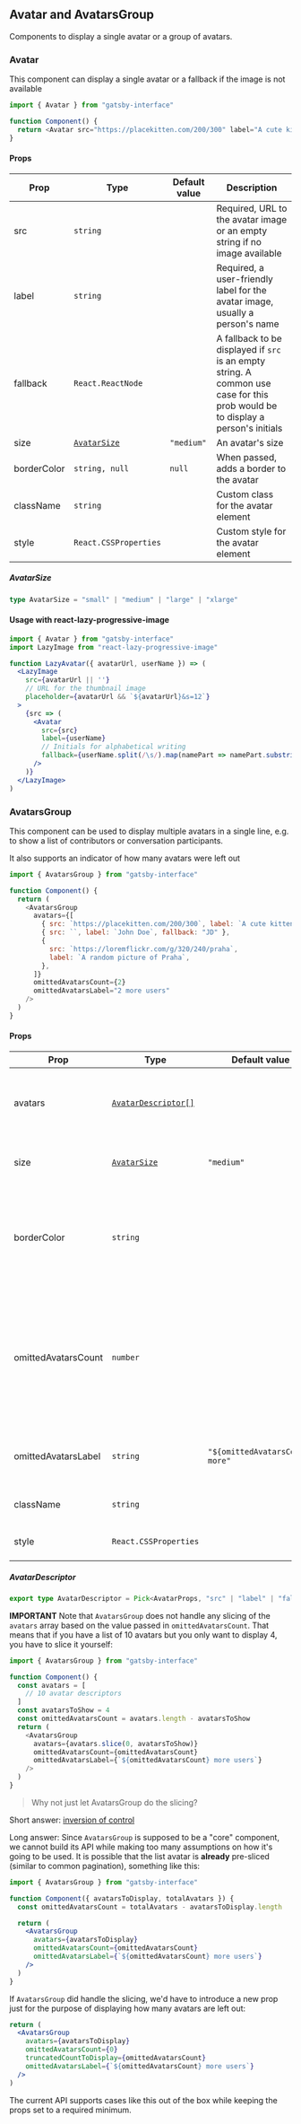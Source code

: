 ## Avatar and AvatarsGroup

Components to display a single avatar or a group of avatars.

### Avatar

This component can display a single avatar or a fallback if the image is not available

```javascript
import { Avatar } from "gatsby-interface"

function Component() {
  return <Avatar src="https://placekitten.com/200/300" label="A cute kitten" />
}
```

#### Props

| Prop        | Type                        | Default value | Description                                                                                                                     |
| ----------- | --------------------------- | ------------- | ------------------------------------------------------------------------------------------------------------------------------- |
| src         | `string`                    |               | Required, URL to the avatar image or an empty string if no image available                                                      |
| label       | `string`                    |               | Required, a user-friendly label for the avatar image, usually a person's name                                                   |
| fallback    | `React.ReactNode`           |               | A fallback to be displayed if `src` is an empty string. A common use case for this prob would be to display a person's initials |
| size        | [`AvatarSize`](#avatarsize) | `"medium"`    | An avatar's size                                                                                                                |
| borderColor | `string, null`              | `null`        | When passed, adds a border to the avatar                                                                                        |
| className   | `string`                    |               | Custom class for the avatar element                                                                                             |
| style       | `React.CSSProperties`       |               | Custom style for the avatar element                                                                                             |

##### AvatarSize

```typescript
type AvatarSize = "small" | "medium" | "large" | "xlarge"
```

#### Usage with react-lazy-progressive-image

```jsx
import { Avatar } from "gatsby-interface"
import LazyImage from "react-lazy-progressive-image"

function LazyAvatar({ avatarUrl, userName }) => (
  <LazyImage
    src={avatarUrl || ''}
    // URL for the thumbnail image
    placeholder={avatarUrl && `${avatarUrl}&s=12`}
  >
    {src => (
      <Avatar
        src={src}
        label={userName}
        // Initials for alphabetical writing
        fallback={userName.split(/\s/).map(namePart => namePart.substring(0, 1)).join('')}
      />
    )}
  </LazyImage>
)
```

### AvatarsGroup

This component can be used to display multiple avatars in a single line, e.g. to show a list of contributors or conversation participants.

It also supports an indicator of how many avatars were left out

```javascript
import { AvatarsGroup } from "gatsby-interface"

function Component() {
  return (
    <AvatarsGroup
      avatars={[
        { src: `https://placekitten.com/200/300`, label: `A cute kitten` },
        { src: ``, label: `John Doe`, fallback: "JD" },
        {
          src: `https://loremflickr.com/g/320/240/praha`,
          label: `A random picture of Praha`,
        },
      ]}
      omittedAvatarsCount={2}
      omittedAvatarsLabel="2 more users"
    />
  )
}
```

#### Props

| Prop                | Type                                      | Default value                   | Description                                                                                                                         |
| ------------------- | ----------------------------------------- | ------------------------------- | ----------------------------------------------------------------------------------------------------------------------------------- |
| avatars             | [`AvatarDescriptor[]`](#avatardescriptor) |                                 | Required, an array of objects describing each avatar in a group                                                                     |
| size                | [`AvatarSize`](#avatarsize)               | `"medium"`                      | What size each avatar in a group should have                                                                                        |
| borderColor         | `string`                                  |                                 | Each avatar in a group is bordered; `borderColor` can be used to customize the color of these borders                               |
| omittedAvatarsCount | `number`                                  |                                 | When passed an greater than 0, makes the group render an additional "placeholder" avatar that indicates how many users were omitted |
| omittedAvatarsLabel | `string`                                  | `"${omittedAvatarsCount} more"` | User-friendly label for the "omitted" placeholder avatar                                                                            |
| className           | `string`                                  |                                 | Custom class for the group element                                                                                                  |
| style               | `React.CSSProperties`                     |                                 | Custom style for the group element                                                                                                  |

##### AvatarDescriptor

```typescript
export type AvatarDescriptor = Pick<AvatarProps, "src" | "label" | "fallback">
```

**IMPORTANT** Note that `AvatarsGroup` does not handle any slicing of the `avatars` array based on the value passed in `omittedAvatarsCount`. That means that if you have a list of 10 avatars but you only want to display 4, you have to slice it yourself:

```javascript
import { AvatarsGroup } from "gatsby-interface"

function Component() {
  const avatars = [
    // 10 avatar descriptors
  ]
  const avatarsToShow = 4
  const omittedAvatarsCount = avatars.length - avatarsToShow
  return (
    <AvatarsGroup
      avatars={avatars.slice(0, avatarsToShow)}
      omittedAvatarsCount={omittedAvatarsCount}
      omittedAvatarsLabel={`${omittedAvatarsCount} more users`}
    />
  )
}
```

> Why not just let AvatarsGroup do the slicing?

Short answer: [inversion of control](https://kentcdodds.com/blog/inversion-of-control)

Long answer: Since `AvatarsGroup` is supposed to be a "core" component, we cannot build its API while making too many assumptions on how it's going to be used.
It is possible that the list avatar is **already** pre-sliced (similar to common pagination), something like this:

```jsx
import { AvatarsGroup } from "gatsby-interface"

function Component({ avatarsToDisplay, totalAvatars }) {
  const omittedAvatarsCount = totalAvatars - avatarsToDisplay.length

  return (
    <AvatarsGroup
      avatars={avatarsToDisplay}
      omittedAvatarsCount={omittedAvatarsCount}
      omittedAvatarsLabel={`${omittedAvatarsCount} more users`}
    />
  )
}
```

If `AvatarsGroup` did handle the slicing, we'd have to introduce a new prop just for the purpose of displaying how many avatars are left out:

```jsx
return (
  <AvatarsGroup
    avatars={avatarsToDisplay}
    omittedAvatarsCount={0}
    truncatedCountToDisplay={omittedAvatarsCount}
    omittedAvatarsLabel={`${omittedAvatarsCount} more users`}
  />
)
```

The current API supports cases like this out of the box while keeping the props set to a required minimum.
